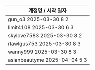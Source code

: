 | 계정명 / 시작 일자|
|--------|
| gun_o3 2025-03-30 8 2 |
| limit4108 2025-03-30 6 3 |
| skylove7583 2025-03-30 8 2 |
| rlawlgus753 2025-03-30 8 3 |
| wanny999 2025-03-30 8 3 |
| asianbeautyme 2025-04-04 5 3 |
